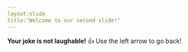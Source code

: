 ```yaml
---
layout:slide
title:"Welcome to our second slide!"
---
```

**Your joke is not laughable!** :+1:
Use the left arrow to go back!
